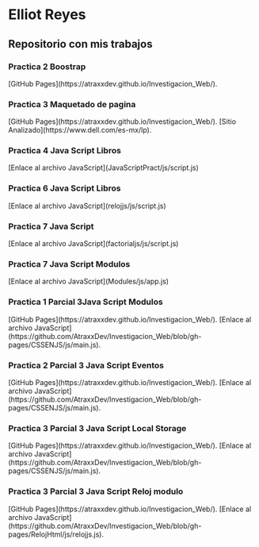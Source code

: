 <h1> Elliot Reyes </h1>
<h2> Repositorio con mis trabajos</h2>
<h3>Practica 2 Boostrap</h3>
[GitHub Pages](https://atraxxdev.github.io/Investigacion_Web/).
<h3>Practica 3 Maquetado de pagina</h3>
[GitHub Pages](https://atraxxdev.github.io/Investigacion_Web/).
[Sitio Analizado](https://www.dell.com/es-mx/lp).


<h3>Practica 4 Java Script Libros</h3>
[Enlace al archivo JavaScript](JavaScriptPract/js/script.js)

<h3>Practica 6 Java Script Libros</h3>
[Enlace al archivo JavaScript](relojjs/js/script.js)
<h3>Practica 7 Java Script </h3>
[Enlace al archivo JavaScript](factorialjs/js/script.js)
<h3>Practica 7 Java Script Modulos</h3>
[Enlace al archivo JavaScript](Modules/js/app.js)

<h3>Practica 1  Parcial 3Java Script Modulos</h3>
[GitHub Pages](https://atraxxdev.github.io/Investigacion_Web/).
[Enlace al archivo JavaScript](https://github.com/AtraxxDev/Investigacion_Web/blob/gh-pages/CSSENJS/js/main.js).

<h3>Practica 2  Parcial 3 Java Script Eventos</h3>
[GitHub Pages](https://atraxxdev.github.io/Investigacion_Web/).
[Enlace al archivo JavaScript](https://github.com/AtraxxDev/Investigacion_Web/blob/gh-pages/CSSENJS/js/main.js).

<h3>Practica 3  Parcial 3 Java Script Local Storage</h3>
[GitHub Pages](https://atraxxdev.github.io/Investigacion_Web/).
[Enlace al archivo JavaScript](https://github.com/AtraxxDev/Investigacion_Web/blob/gh-pages/CSSENJS/js/main.js).

<h3>Practica 3  Parcial 3 Java Script Reloj modulo </h3>
[GitHub Pages](https://atraxxdev.github.io/Investigacion_Web/).
[Enlace al archivo JavaScript](https://github.com/AtraxxDev/Investigacion_Web/blob/gh-pages/RelojHtml/js/relojjs.js).


